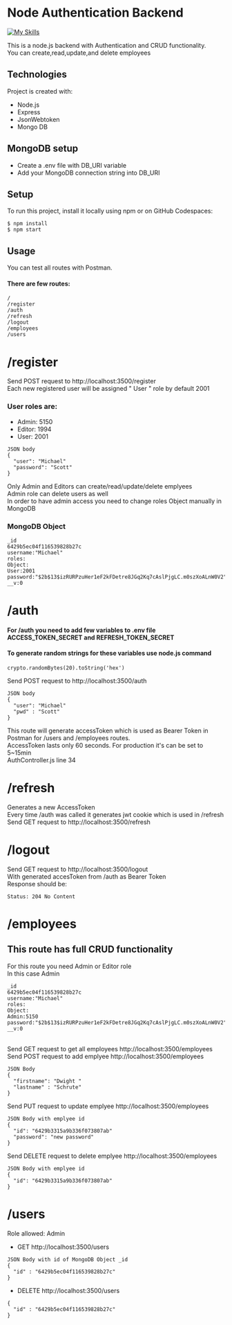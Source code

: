 # Node Authentication Backend

[![My Skills](https://skills.thijs.gg/icons?i=nodejs,express,javascript,mongodb,&theme=dark)](https://skills.thijs.gg)

This is a node.js backend with Authentication and CRUD functionality.<br>You can create,read,update,and delete employees

## Technologies

Project is created with:

- Node.js
- Express
- JsonWebtoken
- Mongo DB

## MongoDB setup

- Create a .env file with DB_URI variable
- Add your MongoDB connection string into DB_URI

## Setup

To run this project, install it locally using npm or on GitHub Codespaces:

```
$ npm install
$ npm start
```

## Usage

You can test all routes with Postman.

#### There are few routes:

```
/
/register
/auth
/refresh
/logout
/employees
/users
```

# /register

Send POST request to http://localhost:3500/register <br>Each new registered user will be assigned " User " role by default 2001

### User roles are:

- Admin: 5150
- Editor: 1994
- User: 2001

```
JSON body
{
  "user": "Michael"
  "password": "Scott"
}
```

Only Admin and Editors can create/read/update/delete emplyees <br>
Admin role can delete users as well <br>
In order to have admin access you need to change roles Object manually in MongoDB

### MongoDB Object

```
_id
6429b5ec04f116539828b27c
username:"Michael"
roles:
Object:
User:2001
password:"$2b$13$izRURPzuHer1eF2kFDetre8JGq2Kq7cAslPjgLC.m0szXoALnW0V2"
__v:0
```

# /auth

#### For /auth you need to add few variables to .env file ACCESS_TOKEN_SECRET and REFRESH_TOKEN_SECRET

#### To generate random strings for these variables use node.js command

```
crypto.randomBytes(20).toString('hex')
```

Send POST request to http://localhost:3500/auth

```
JSON body
{
  "user": "Michael"
  "pwd" : "Scott"
}
```

This route will generate accessToken which is used as Bearer Token in Postman for /users and /employees routes.<br>
AccessToken lasts only 60 seconds. For production it's can be set to 5~15min<br>
AuthController.js line 34

# /refresh

Generates a new AccessToken<br>
Every time /auth was called it generates jwt cookie which is used in /refresh<br>
Send GET request to http://localhost:3500/refresh

# /logout

Send GET request to http://localhost:3500/logout <br>
With generated accesToken from /auth as Bearer Token <br>
Response should be:

```
Status: 204 No Content
```

# /employees

## This route has full CRUD functionality

For this route you need Admin or Editor role <br>
In this case Admin

```
_id
6429b5ec04f116539828b27c
username:"Michael"
roles:
Object:
Admin:5150
password:"$2b$13$izRURPzuHer1eF2kFDetre8JGq2Kq7cAslPjgLC.m0szXoALnW0V2"
__v:0
```


<br>
Send GET request to get all employees http://localhost:3500/employees
<br>
Send POST request to add emplyee http://localhost:3500/employees

```
JSON Body
{
  "firstname": "Dwight "
  "lastname" : "Schrute"
}
```

Send PUT request to update emplyee http://localhost:3500/employees

```
JSON Body with emplyee id
{
  "id": "6429b3315a9b336f073807ab"
  "password": "new password"
}
```

Send DELETE request to delete emplyee http://localhost:3500/employees

```
JSON Body with emplyee id
{
  "id": "6429b3315a9b336f073807ab"
}
```

# /users

Role allowed: Admin <br>

- GET http://localhost:3500/users
```
JSON Body with id of MongoDB Object _id
{
  "id" : "6429b5ec04f116539828b27c"
}
```

- DELETE http://localhost:3500/users

``` 
{
  "id" : "6429b5ec04f116539828b27c"
}
```
